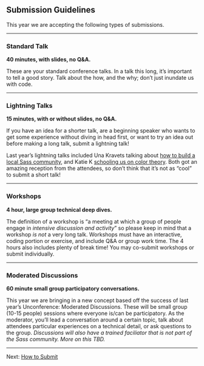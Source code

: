 ## Submission Guidelines

This year we are accepting the following types of submissions. 

* * * 

### Standard Talk

**40 minutes, with slides, no Q&A.**

These are your standard conference talks. In a talk this long, it’s important to tell a good story. Talk about the how, and the why; don’t just inundate us with code.

* * * 

### Lightning Talks

**15 minutes, with or without slides, no Q&A.**

If you have an idea for a shorter talk, are a beginning speaker who wants to get some experience without diving in head first, or want to try an idea out before making a long talk, submit a lightning talk!

Last year’s lightning talks included Una Kravets talking about [how to build a local Sass community](http://una.github.io/sassconf-2014/), and Katie K [schooling us on color theory](https://rawgit.com/KatieK2/2014-sassconf/master/index.html). Both got an amazing reception from the attendees, so don’t think that it’s not as “cool” to submit a short talk!

* * * 

### Workshops

**4 hour, large group technical deep dives.**

The definition of a workshop is “a meeting at which a group of people engage in _intensive discussion and activity_” so please keep in mind that a workshop _is not_ a very long talk. Workshops must have an interactive, coding portion or exercise, and include Q&A or group work time. The 4 hours also includes plenty of break time! You may co-submit workshops or submit individually.

* * * 

### Moderated Discussions

**60 minute small group participatory conversations.**

This year we are bringing in a new concept based off the success of last year’s Unconference: Moderated Discussions. These will be small group (10-15 people) sessions where everyone is/can be participatory. As the moderator, you’ll lead a conversation around a certain topic, talk about attendees particular experiences on a technical detail, or ask questions to the group. _Discussions will also have a trained faciliator that is not part of the Sass community. More on this TBD._



* * * 

Next: [How to Submit](https://github.com/SassConf/2015-speaker-cfp/blob/master/docs/how-to-submit.md)

